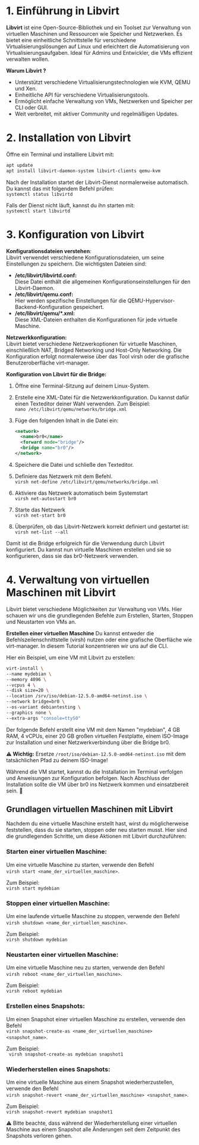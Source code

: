 # 1. Einführung in Libvirt

**Libvirt** ist eine Open-Source-Bibliothek und ein Toolset zur Verwaltung von virtuellen Maschinen und Ressourcen wie Speicher und Netzwerken. Es bietet eine einheitliche Schnittstelle für verschiedene Virtualisierungslösungen auf Linux und erleichtert die Automatisierung von Virtualisierungsaufgaben. Ideal für Admins und Entwickler, die VMs effizient verwalten wollen.

**Warum Libvirt ?**

* Unterstützt verschiedene Virtualisierungstechnologien wie KVM, QEMU und Xen.
* Einheitliche API für verschiedene Virtualisierungstools.
* Ermöglicht einfache Verwaltung von VMs, Netzwerken und Speicher per CLI oder GUI.
* Weit verbreitet, mit aktiver Community und regelmäßigen Updates.

# 2. Installation von Libvirt

Öffne ein Terminal und installiere Libvirt mit:

```bash
apt update
apt install libvirt-daemon-system libvirt-clients qemu-kvm
```

Nach der Installation startet der Libvirt-Dienst normalerweise automatisch. Du kannst das mit folgendem Befehl prüfen:<br/>
`systemctl status libvirtd`

Falls der Dienst nicht läuft, kannst du ihn starten mit:<br/>
`systemctl start libvirtd`

# 3. Konfiguration von Libvirt

**Konfigurationsdateien verstehen**:<br/>
Libvirt verwendet verschiedene Konfigurationsdateien, um seine Einstellungen zu speichern. Die wichtigsten Dateien sind:
* **/etc/libvirt/libvirtd.conf:**<br/>
Diese Datei enthält die allgemeinen Konfigurationseinstellungen für den Libvirt-Daemon.
* **/etc/libvirt/qemu.conf:**<br/> Hier werden spezifische Einstellungen für die QEMU-Hypervisor-Backend-Konfiguration gespeichert.
* **/etc/libvirt/qemu/*.xml:**<br/> Diese XML-Dateien enthalten die Konfigurationen für jede virtuelle Maschine.

**Netzwerkkonfiguration:**<br/> 
Libvirt bietet verschiedene Netzwerkoptionen für virtuelle Maschinen, einschließlich NAT, Bridged Networking und Host-Only Networking. Die Konfiguration erfolgt normalerweise über das Tool virsh oder die grafische Benutzeroberfläche virt-manager.

**Konfiguration von Libvirt für die Bridge:**<br/>
1. Öffne eine Terminal-Sitzung auf deinem Linux-System.

2. Erstelle eine XML-Datei für die Netzwerkkonfiguration. 
   Du kannst dafür einen Texteditor deiner Wahl verwenden. Zum Beispiel:<br/> `nano /etc/libvirt/qemu/networks/bridge.xml`
3. Füge den folgenden Inhalt in die Datei ein:<br/>
    ```xml
    <network>
      <name>br0</name>
      <forward mode="bridge"/>
      <bridge name="br0"/>
    </network>
    ```
4. Speichere die Datei und schließe den Texteditor.
5. Definiere das Netzwerk mit dem Befehl. <br/>
    `virsh net-define /etc/libvirt/qemu/networks/bridge.xml`
6. Aktiviere das Netzwerk automatisch beim Systemstart<br/>
    `virsh net-autostart br0`
7. Starte das Netzwerk<br/>
    `virsh net-start br0`
8. Überprüfen, ob das Libvirt-Netzwerk korrekt definiert und gestartet ist:
    `virsh net-list --all`

Damit ist die Bridge erfolgreich für die Verwendung durch Libvirt konfiguriert. Du kannst nun virtuelle Maschinen erstellen und sie so konfigurieren, dass sie das br0-Netzwerk verwenden.

# 4. Verwaltung von virtuellen Maschinen mit Libvirt
Libvirt bietet verschiedene Möglichkeiten zur Verwaltung von VMs. Hier schauen wir uns die grundlegenden Befehle zum Erstellen, Starten, Stoppen und Neustarten von VMs an.

**Erstellen einer virtuellen Maschine**
Du kannst entweder die Befehlszeilenschnittstelle (virsh) nutzen oder eine grafische Oberfläche wie virt-manager. In diesem Tutorial konzentrieren wir uns auf die CLI.

Hier ein Beispiel, um eine VM mit Libvirt zu erstellen:<br/>
```bash
virt-install \
--name mydebian \
--memory 4096 \
--vcpus 4 \
--disk size=20 \
--location /srv/iso/debian-12.5.0-amd64-netinst.iso \
--network bridge=br0 \
--os-variant debiantesting \
--graphics none \
--extra-args "console=ttyS0"
```

Der folgende Befehl erstellt eine VM mit dem Namen "mydebian", 4 GB RAM, 4 vCPUs, einer 20 GB großen virtuellen Festplatte, einem ISO-Image zur Installation und einer Netzwerkverbindung über die Bridge br0.

**⚠ Wichtig:** Ersetze `/root/iso/debian-12.5.0-amd64-netinst.iso` mit dem tatsächlichen Pfad zu deinem ISO-Image!

Während die VM startet, kannst du die Installation im Terminal verfolgen und Anweisungen zur Konfiguration befolgen. Nach Abschluss der Installation sollte die VM über br0 ins Netzwerk kommen und einsatzbereit sein. 🚀

## Grundlagen virtuellen Maschinen mit Libvirt

Nachdem du eine virtuelle Maschine erstellt hast, wirst du möglicherweise feststellen, dass du sie starten, stoppen oder neu starten musst. Hier sind die grundlegenden Schritte, um diese Aktionen mit Libvirt durchzuführen:

### Starten einer virtuellen Maschine:<br/>
Um eine virtuelle Maschine zu starten, verwende den Befehl<br/>
`virsh start <name_der_virtuellen_maschine>`. 

Zum Beispiel:<br/>
`virsh start mydebian`

### Stoppen einer virtuellen Maschine:<br/>
Um eine laufende virtuelle Maschine zu stoppen, verwende den Befehl<br/>
`virsh shutdown <name_der_virtuellen_maschine>`. 

Zum Beispiel:<br/>
`virsh shutdown mydebian`

### Neustarten einer virtuellen Maschine:<br/>
Um eine virtuelle Maschine neu zu starten, verwende den Befehl<br/>
`virsh reboot <name_der_virtuellen_maschine>`. 

Zum Beispiel:<br/>
`virsh reboot mydebian`

 ### Erstellen eines Snapshots:<br/>
 Um einen Snapshot einer virtuellen Maschine zu erstellen, verwende den Befehl<br/>
  `virsh snapshot-create-as <name_der_virtuellen_maschine> <snapshot_name>`. 
 
 Zum Beispiel:<br/>
` virsh snapshot-create-as mydebian snapshot1`

### Wiederherstellen eines Snapshots: <br/>
Um eine virtuelle Maschine aus einem Snapshot wiederherzustellen, verwende den Befehl<br/>
`virsh snapshot-revert <name_der_virtuellen_maschine> <snapshot_name>`. 

Zum Beispiel:<br/>
`virsh snapshot-revert mydebian snapshot1`

⚠ Bitte beachte, dass während der Wiederherstellung einer virtuellen Maschine aus einem Snapshot alle Änderungen seit dem Zeitpunkt des Snapshots verloren gehen.


